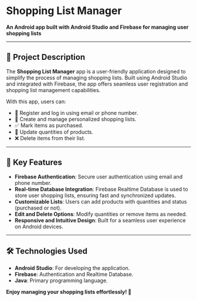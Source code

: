 # **Shopping List Manager**
**An Android app built with Android Studio and Firebase for managing user shopping lists**

---

## 📖 **Project Description**
The **Shopping List Manager** app is a user-friendly application designed to simplify the process of managing shopping lists. Built using Android Studio and integrated with Firebase, the app offers seamless user registration and shopping list management capabilities.

With this app, users can:
- 📝 Register and log in using email or phone number.
- 🛒 Create and manage personalized shopping lists.
- ✅ Mark items as purchased.
- 🔄 Update quantities of products.
- ❌ Delete items from their list.

---

## 🎯 **Key Features**
- **Firebase Authentication**: Secure user authentication using email and phone number.
- **Real-time Database Integration**: Firebase Realtime Database is used to store user shopping lists, ensuring fast and synchronized updates.
- **Customizable Lists**: Users can add products with quantities and status (purchased or not).
- **Edit and Delete Options**: Modify quantities or remove items as needed.
- **Responsive and Intuitive Design**: Built for a seamless user experience on Android devices.


---


## 🛠️ **Technologies Used**
- **Android Studio**: For developing the application.
- **Firebase**: Authentication and Realtime Database.
- **Java**: Primary programming language.

**Enjoy managing your shopping lists effortlessly! 🎉**
